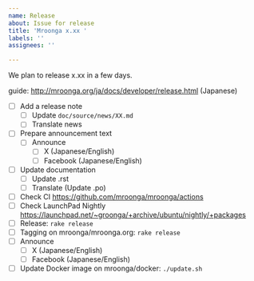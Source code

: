 ```yaml
---
name: Release
about: Issue for release
title: 'Mroonga x.xx '
labels: ''
assignees: ''

---
```


We plan to release x.xx in a few days.

guide: http://mroonga.org/ja/docs/developer/release.html (Japanese)

- [ ] Add a release note
  - [ ] Update `doc/source/news/XX.md`
  - [ ] Translate news
- [ ] Prepare announcement text
  - [ ] Announce
    - [ ] X (Japanese/English)
    - [ ] Facebook (Japanese/English)
- [ ] Update documentation
  - [ ] Update .rst
  - [ ] Translate (Update .po)
- [ ] Check CI https://github.com/mroonga/mroonga/actions
- [ ] Check LaunchPad Nightly https://launchpad.net/~groonga/+archive/ubuntu/nightly/+packages
- [ ] Release: `rake release`
- [ ] Tagging on mroonga/mroonga.org: `rake release`
- [ ] Announce
  - [ ] X (Japanese/English)
  - [ ] Facebook (Japanese/English)
- [ ] Update Docker image on mroonga/docker: `./update.sh`
